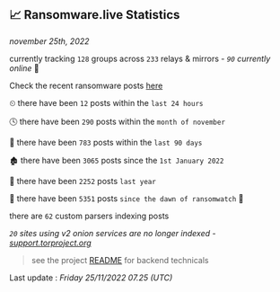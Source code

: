 
## 📈 Ransomware.live Statistics
_november 25th, 2022_

currently tracking `128` groups across `233` relays & mirrors - _`90` currently online_ 📡

Check the recent ransomware posts [here](https://www.ransomware.live/#/recentposts)


⏲ there have been `12` posts within the `last 24 hours`

🕓 there have been `290` posts within the `month of november`

📅 there have been `783` posts within the `last 90 days`

🏚 there have been `3065` posts since the `1st January 2022`

🚀 there have been `2252` posts `last year`

🦕 there have been `5351` posts `since the dawn of ransomwatch` 🐣

there are `62` custom parsers indexing posts

_`20` sites using v2 onion services are no longer indexed - [support.torproject.org](https://support.torproject.org/onionservices/v2-deprecation/)_

> see the project [README](https://github.com/jmousqueton/ransomwatch#readme) for backend technicals



Last update : _Friday 25/11/2022 07.25 (UTC)_

